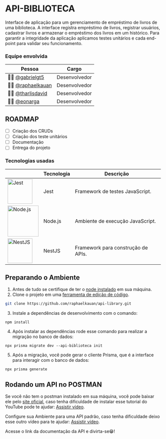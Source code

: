 # API-BIBLIOTECA
Interface de aplicação para um gerenciamento de empréstimo de livros de uma biblioteca. A interface registra empréstimo de livros, registrar usuários, cadastrar livros e armazenar o empréstimo dos livros em um histórico. 
Para garantir a integridade da aplicação aplicamos testes unitários e cada end-point para validar seu funcionamento.

### Equipe envolvida
| Pessoa                                  | Cargo           |
|-----------------------------------------|-----------------|
| 👨‍💻 [@gabrielgt5](https://github.com/gabrielgt5/)   | Desenvolvedor   | 
| 👨‍💻 [@raphaelkauan](https://github.com/raphaelkauan/) | Desenvolvedor   |
| 👨‍💻 [@tharlisdavid](https://github.com/tharlisdavid) | Desenvolvedor   |
| 👨‍💻 [@eonarga](https://github.com/eonarga)           | Desenvolvedor   |

## ROADMAP 
- [ ] Criação dos CRUDs
- [ ] Criação dos teste unitários
- [ ] Documentação
- [ ] Entrega do projeto

### Tecnologias usadas 
|                                                                                  | Tecnologia  | Descrição                               |
|---------------------------------------------------------------------------------------|-------------|-----------------------------------------|
| <img src="https://icon.icepanel.io/Technology/svg/Jest.svg" alt="Jest" width="80" />  | Jest        | Framework de testes JavaScript.         |
| <img src="https://www.svgrepo.com/show/303360/nodejs-logo.svg" alt="Node.js" width="100" /> | Node.js     | Ambiente de execução JavaScript.        |
| <img src="https://upload.wikimedia.org/wikipedia/commons/a/a8/NestJS.svg" alt="NestJS" width="80" /> | NestJS      | Framework para construção de APIs.      |

## Preparando o Ambiente
1. Antes de tudo se certifique de ter o [node instalado](https://www.youtube.com/watch?v=-cLzUD0TQY0) em sua máquina. 
2. Clone o projeto em uma [ferramenta de edição de código](https://code.visualstudio.com/download).
```bash
git clone https://github.com/raphaelkauan/api-library.git
```
3. Instale a dependências de desenvolvimento com o comando: 
```node
npm install
```
4. Após instalar as dependências rode esse comando para realizar a migração no banco de dados:
```node
npx prisma migrate dev --api-biblioteca init
```
5. Após a migração, você pode gerar o cliente Prisma, que é a interface para interagir com o banco de dados:
 ```node
npx prisma generate
```

## Rodando um API no POSTMAN
Se você não tem o postman instalado em sua máquina, você pode baixar ele pelo [site oficial](https://www.postman.com/), caso tenha dificuldade de instalar esse tutorial do YouTube pode te ajudar: [Assistir vídeo](https://www.youtube.com/watch?v=RbT_stw02C4). 

Configure sua Ambiente para uma API padrão, caso tenha dificuldade deixo esse outro vídeo para te ajudar: [Assistir vídeo](https://www.youtube.com/watch?v=tWu5eoFeIVQ).

Acesse o link da documentação da API e divirta-se😁!
